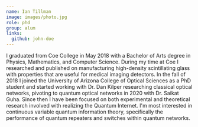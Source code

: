 ```yaml
---
name: Ian Tillman
image: images/photo.jpg
role: phd
group: alum
links:
  github: john-doe
---
```


I graduated from Coe College in May 2018 with a Bachelor of Arts degree in Physics, Mathematics, and Computer Science. During my time at Coe I researched and published on manufacturing high-density scintillating glass with properties that are useful for medical imaging detectors. In the fall of 2018 I joined the University of Arizona College of Optical Sciences as a PhD student and started working with Dr. Dan Kilper researching classical optical networks, pivoting to quantum optical networks in 2020 with Dr. Saikat Guha. Since then I have been focused on both experimental and theoretical research involved with realizing the Quantum Internet. I'm most interested in continuous variable quantum information theory, specifically the performance of quantum repeaters and switches within quantum networks.